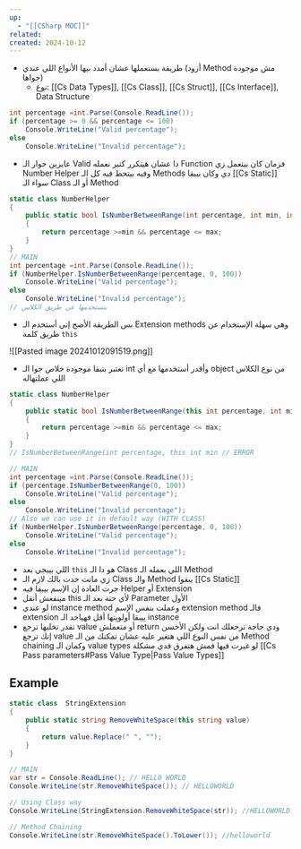 ```yaml
---
up:
  - "[[CSharp MOC]]"
related: 
created: 2024-10-12
---
```

- طريقة بستعملها عشان أمدد بيها الأنواع اللي عندي (أزود Method مش موجودة جواها)
	- نوع:  [[Cs Data Types]], [[Cs Class]], [[Cs Struct]], [[Cs Interface]], Data Structure

```cs
int percentage =int.Parse(Console.ReadLine());
if (percentage >= 0 && percentage <= 100)
    Console.WriteLine("Valid percentage");
else
    Console.WriteLine("Invalid percentage");
```
- عايزين حوار الـ Valid دا عشان هيتكرر كتير نعمله Function فزمان كان بيتعمل زي Number Helper وفيه بيتحط فيه كل الـ Methods دي وكان بيبقا [[Cs Static]] سواء الـ Class أو الـ Method
```cs
static class NumberHelper
{
    public static bool IsNumberBetweenRange(int percentage, int min, int max)
    {
        return percentage >=min && percentage <= max;
    }
}
// MAIN
int percentage =int.Parse(Console.ReadLine());
if (NumberHelper.IsNumberBetweenRange(percentage, 0, 100))
    Console.WriteLine("Valid percentage");
else
    Console.WriteLine("Invalid percentage");
// بنستخدمها عن طريق الكلاس
```
- بس الطريقة الأصح إني أستخدم الـ Extension methods وهي سهلة الإستخدام عن طريق كلمة `this`

![[Pasted image 20241012091519.png]]
- تعتبر بتبقا موجودة خلاص جوا الـ int وأقدر أستخدمها مع أي object من نوع الكلاس اللي عملتهاله
```cs
static class NumberHelper
{
    public static bool IsNumberBetweenRange(this int percentage, int min, int max)
    {
        return percentage >=min && percentage <= max;
    }
}
// IsNumberBetweenRange(int percentage, this int min // ERROR

// MAIN
int percentage =int.Parse(Console.ReadLine());
if (percentage.IsNumberBetweenRange(0, 100))
    Console.WriteLine("Valid percentage");
else
    Console.WriteLine("Invalid percentage");
// Also we can use it in default way (WITH CLASS)
if (NumberHelper.IsNumberBetweenRange(percentage, 0, 100))
    Console.WriteLine("Valid percentage");
else
    Console.WriteLine("Invalid percentage");
```
- اللي بييجي بعد `this` هو دا الـ Class اللي بعمله الـ Method
- زي مانت خدت بالك لازم الـ Class والـ Method يبقوا [[Cs Static]]
- جرت العادة إن الإسم بيبقا فيه Helper أو Extension 
- مينفعش أنقل this لأي حتة بعد الـ Parameter الأول
- لو عندي instance method وعملت بنفس الإسم extension method فالـ extension بيبقا أولويتها أقل فهياخد الـ instance
- تقدر تخليها ترجع value أو متعملش return ودي حاجة ترجعلك انت ولكن الأحسن إنك ترجع value من نفس النوع اللي هتغير عليه عشان تمكنك من الـ Method chaining
  وكمان الـ value types لو غيرت فيها فمش هتفرق فدي مشكلة [[Cs Pass parameters#Pass Value Type|Pass Value Types]]

## Example
```cs
static class  StringExtension
{
    public static string RemoveWhiteSpace(this string value)
    {
        return value.Replace(" ", "");
    }
}

// MAIN
var str = Console.ReadLine(); // HELLO WORLD
Console.WriteLine(str.RemoveWhiteSpace()); // HELLOWORLD

// Using Class way
Console.WriteLine(StringExtension.RemoveWhiteSpace(str)); //HELLOWORLD 

// Method Chaining
Console.WriteLine(str.RemoveWhiteSpace().ToLower()); //helloworld
```